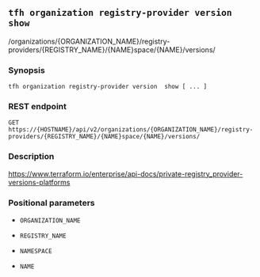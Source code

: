 ## `tfh organization registry-provider version  show`

/organizations/{ORGANIZATION_NAME}/registry-providers/{REGISTRY_NAME}/{NAME}space/{NAME}/versions/

### Synopsis

    tfh organization registry-provider version  show [ ... ]

### REST endpoint

    GET https://{HOSTNAME}/api/v2/organizations/{ORGANIZATION_NAME}/registry-providers/{REGISTRY_NAME}/{NAME}space/{NAME}/versions/

### Description

https://www.terraform.io/enterprise/api-docs/private-registry_provider-versions-platforms

### Positional parameters

* `ORGANIZATION_NAME`

* `REGISTRY_NAME`

* `NAMESPACE`

* `NAME`

